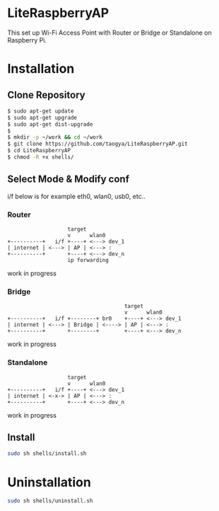 # LiteRaspberryAP
This set up Wi-Fi Access Point with Router or Bridge or Standalone on Raspberry Pi.

# Installation
## Clone Repository
```sh
$ sudo apt-get update
$ sudo apt-get upgrade
$ sudo apt-get dist-upgrade
$ 
$ mkdir -p ~/work && cd ~/work
$ git clone https://github.com/taogya/LiteRaspberryAP.git
$ cd LiteRaspberryAP
$ chmod -R +x shells/
```

## Select Mode & Modify conf
i/f below is for example eth0, wlan0, usb0, etc..
### Router
```
                   target
                   v      wlan0
+----------+   i/f +----+ <---> dev_1
| internet | <---> | AP | <---> :
+----------+       +----+ <---> dev_n
                   ip forwarding
```
work in progress
### Bridge
```
                                     target
                                     v      wlan0
+----------+   i/f +--------+ br0    +----+ <---> dev_1
| internet | <---> | Bridge | <----> | AP | <---> :
+----------+       +--------+        +----+ <---> dev_n
```
work in progress
### Standalone
```
                   target
                   v      wlan0
+----------+   i/f +----+ <---> dev_1
| internet | <-x-> | AP | <---> :
+----------+       +----+ <---> dev_n
```
work in progress

## Install
```sh
sudo sh shells/install.sh
```

# Uninstallation
```sh
sudo sh shells/uninstall.sh
```
